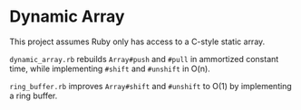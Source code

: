 # Dynamic Array

This project assumes Ruby only has access to a C-style static array.

`dynamic_array.rb` rebuilds `Array#push` and `#pull` in ammortized constant time, while implementing `#shift` and `#unshift` in O(n).

`ring_buffer.rb` improves `Array#shift` and `#unshift` to O(1) by implementing a ring buffer.
